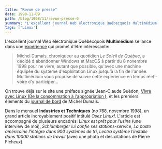 ```yaml
---
title: "Revue de presse"
date: 1998-11-09
path: /blog/1998/11/revue-presse-0
summary: "L'excellent journal Web électronique Québecquois Multimédium se lance dans une expérience qui promet d'être intéressante: Michel Dumais, chroniqueur au quotidien Le Soleil de Québec, a décidé d'abandonner Windows et MacOS à partir du 8 novembre 1998 pour ne vivre, autant que possible, qu'avec une machine équipée du système d'exploitation Linux jusqu'à la fin de l'année."
tags: ['Linux']
---
```


<P>
L'excellent journal Web électronique
Québecquois <B>Multimédium</B> se lance dans une <A HREF="http://www.mmedium.com/dossiers/linux/">expérience</A> qui promet
d'être intéressante:
</P>

<BLOCKQUOTE>
Michel Dumais, chroniqueur au quotidien <EM>Le Soleil de Québec</EM>,
a décidé d'abandonner Windows et MacOS à partir du 8 novembre 1998 pour
ne vivre, autant que possible, qu'avec une machine équipée du système
d'exploitation Linux jusqu'à la fin de l'année. Multimédium vous propose
de suivre cette expérience en temps réel - voire d'y participer...
</BLOCKQUOTE>
<P>
On trouve déjà sur le site une préface signée Jean-Claude Guédon, <A HREF="http://www.mmedium.com/dossiers/linux/guedon/">Vivre avec Linux
(De la consommation à l'appropriation )</A>, et les premiers élements
du <A HREF="http://www.mmedium.com/dossiers/linux/dumais/">journal de
bord</A> de Michel Dumais.
</P>

<P>
Dans le mensuel <B>Industries et Techniques</B> (no 768, novembre 1998),
un grand article incroyablement positif intitulé <EM>Osez Linux!</EM>.
L'article est accompagné de plusieurs encadrés:
<EM>Linux est prêt pour l'usine</EM> (une interview de moi),
<EM>Schlumberger lui confie ses stations-service</EM>,
<EM>La poste américaine l'intègre dans 900 systèmes de tri</EM>,
<EM>Lectra système l'installe dans 10000 stations de travail</EM> (avec une
photo et des citations de Pierre Ficheux).
</P>


